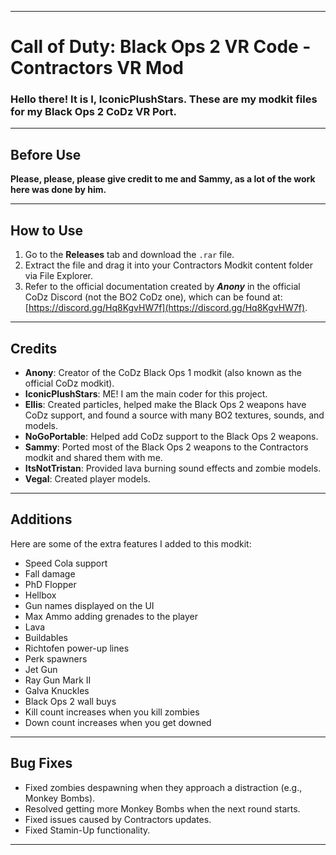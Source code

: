 
---

# Call of Duty: Black Ops 2 VR Code - Contractors VR Mod

### Hello there! It is I, IconicPlushStars. These are my modkit files for my Black Ops 2 CoDz VR Port.

---

## Before Use
**Please, please, please give credit to me and Sammy, as a lot of the work here was done by him.**

---

## How to Use
1. Go to the **Releases** tab and download the `.rar` file.  
2. Extract the file and drag it into your Contractors Modkit content folder via File Explorer.  
3. Refer to the official documentation created by ***Anony*** in the official CoDz Discord (not the BO2 CoDz one), which can be found at: [https://discord.gg/Hq8KgvHW7f](https://discord.gg/Hq8KgvHW7f).  

---

## Credits
- **Anony**: Creator of the CoDz Black Ops 1 modkit (also known as the official CoDz modkit).  
- **IconicPlushStars**: ME! I am the main coder for this project.  
- **Ellis**: Created particles, helped make the Black Ops 2 weapons have CoDz support, and found a source with many BO2 textures, sounds, and models.  
- **NoGoPortable**: Helped add CoDz support to the Black Ops 2 weapons.  
- **Sammy**: Ported most of the Black Ops 2 weapons to the Contractors modkit and shared them with me.  
- **ItsNotTristan**: Provided lava burning sound effects and zombie models.  
- **Vegal**: Created player models.  

---

## Additions
Here are some of the extra features I added to this modkit:  
- Speed Cola support  
- Fall damage  
- PhD Flopper  
- Hellbox  
- Gun names displayed on the UI  
- Max Ammo adding grenades to the player  
- Lava  
- Buildables  
- Richtofen power-up lines  
- Perk spawners  
- Jet Gun  
- Ray Gun Mark II  
- Galva Knuckles  
- Black Ops 2 wall buys  
- Kill count increases when you kill zombies  
- Down count increases when you get downed  

---

## Bug Fixes
- Fixed zombies despawning when they approach a distraction (e.g., Monkey Bombs).  
- Resolved getting more Monkey Bombs when the next round starts.  
- Fixed issues caused by Contractors updates.  
- Fixed Stamin-Up functionality.  

---
